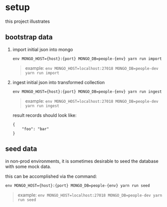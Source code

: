 # setup

this project illustrates

## bootstrap data

1. import initial json into mongo

   ```
   env MONGO_HOST={host}:{port} MONGO_DB=people-{env} yarn run import
   ```

   > example: `env MONGO_HOST=localhost:27018 MONGO_DB=people-dev yarn run import`

1. ingest initial json into transformed collection

   ```
   env MONGO_HOST={host}:{port} MONGO_DB=people-{env} yarn run ingest
   ```

   > example: `env MONGO_HOST=localhost:27018 MONGO_DB=people-dev yarn run ingest`

   result records should look like:

   ```
   {
       "foo": "bar"
   }
   ```

## seed data

in non-prod environments, it is sometimes desirable to seed the database with some mock data.

this can be accomplished via the command:

```
env MONGO_HOST={host}:{port} MONGO_DB=people-{env} yarn run seed
```

> example: `env MONGO_HOST=localhost:27018 MONGO_DB=people-dev yarn run seed`
